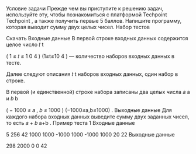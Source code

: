 Условие задачи
Прежде чем вы приступите к решению задач, используйте эту, чтобы познакомиться с платформой
Techpoint
Techpoint
, а также получить первые 5 баллов.
Напишите программу, которая выводит сумму двух целых чисел.
Набор тестов

Скачать
Входные данные
В первой строке входных данных содержится целое число
𝑡
t

(
1
≤
𝑡
≤
1
0
4
)
(1≤t≤10
4
)
—  количество наборов входных данных в тесте.

Далее следуют описания
𝑡
t
наборов входных данных, один набор в строке.

В первой (и единственной) строке набора записаны два целых числа
𝑎
a
и
𝑏
b

(
−
1000
≤
𝑎
,
𝑏
≤
1000
)
(−1000≤a,b≤1000)
.
Выходные данные
Для каждого набора входных данных выведите сумму двух заданных чисел, то есть
𝑎
+
𝑏
a+b
.
Пример теста 1
Входные данные

5
256 42
1000 1000
-1000 1000
-1000 1000
20 22
Выходные данные

298
2000
0
0
42